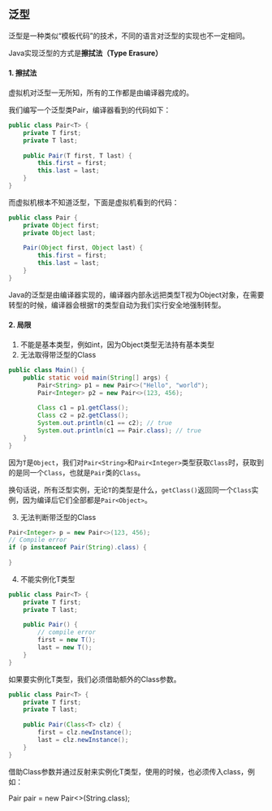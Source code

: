 ## 泛型

泛型是一种类似“模板代码”的技术，不同的语言对泛型的实现也不一定相同。

Java实现泛型的方式是**擦拭法（Type Erasure）**

#### 1. **擦拭法**

虚拟机对泛型一无所知，所有的工作都是由编译器完成的。

我们编写一个泛型类Pair<T>，编译器看到的代码如下：

```java
public class Pair<T> {
    private T first;
    private T last;
    
    public Pair(T first, T last) {
        this.first = first;
        this.last = last;
    }
}
```

而虚拟机根本不知道泛型，下面是虚拟机看到的代码：

```java
public class Pair {
    private Object first;
    private Object last;
    
    Pair(Object first, Object last) {
        this.first = first;
        this.last = last;
    }
}
```

Java的泛型是由编译器实现的，编译器内部永远把类型T视为Object对象，在需要转型的时候，编译器会根据`T`的类型自动为我们实行安全地强制转型。

#### 2. 局限

1. <T>不能是基本类型，例如int，因为Object类型无法持有基本类型
2. 无法取得带泛型的Class

``` java
public class Main() {
    public static void main(String[] args) {
        Pair<String> p1 = new Pair<>("Hello", "world");
        Pair<Integer> p2 = new Pair<>(123, 456);
        
        Class c1 = p1.getClass();
        Class c2 = p2.getClass();
        System.out.println(c1 == c2); // true
        System.out.println(c1 == Pair.class); // true
    }
}
```

因为`T`是`Object`，我们对`Pair<String>`和`Pair<Integer>`类型获取`Class`时，获取到的是同一个`Class`，也就是`Pair`类的`Class`。

换句话说，所有泛型实例，无论`T`的类型是什么，`getClass()`返回同一个`Class`实例，因为编译后它们全部都是`Pair<Object>`。

3. 无法判断带泛型的Class

```java
Pair<Integer> p = new Pair<>(123, 456);
// Compile error
if (p instanceof Pair(String).class) {
    
}
```

4. 不能实例化T类型

```java
public class Pair<T> {
    private T first;
    private T last;
    
    public Pair() {
        // compile error
        first = new T();
        last = new T();
    }
}
```

如果要实例化T类型，我们必须借助额外的Class<T>参数。

```java
public class Pair<T> {
    private T first;
    private T last;
    
    public Pair(Class<T> clz) {
        first = clz.newInstance();
        last = clz.newInstance();
    }
}
```

借助Class<T>参数并通过反射来实例化T类型，使用的时候，也必须传入class<T>，例如：

Pair<String> pair = new Pair<>(String.class);